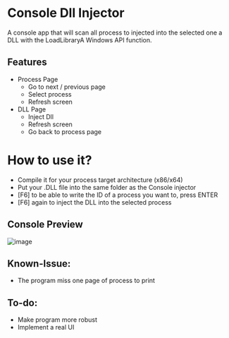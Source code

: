 # Console Dll Injector
A console app that will scan all process to injected into the selected one a DLL with the LoadLibraryA Windows API function.

## Features
- Process Page
  - Go to next / previous page
  - Select process
  - Refresh screen
- DLL Page 
  - Inject Dll
  - Refresh screen
  - Go back to process page

# How to use it?
- Compile it for your process target architecture (x86/x64)
- Put your .DLL file into the same folder as the Console injector
- [F6] to be able to write the ID of a process you want to, press ENTER
- [F6] again to inject the DLL into the selected process

## Console Preview
![image](https://github.com/kalvin-eliazord/Console_DLL_Injector/assets/61147281/be9413b7-05e9-4169-87e9-02ced7839f24)

## Known-Issue:
- The program miss one page of process to print

## To-do:
- Make program more robust
- Implement a real UI
